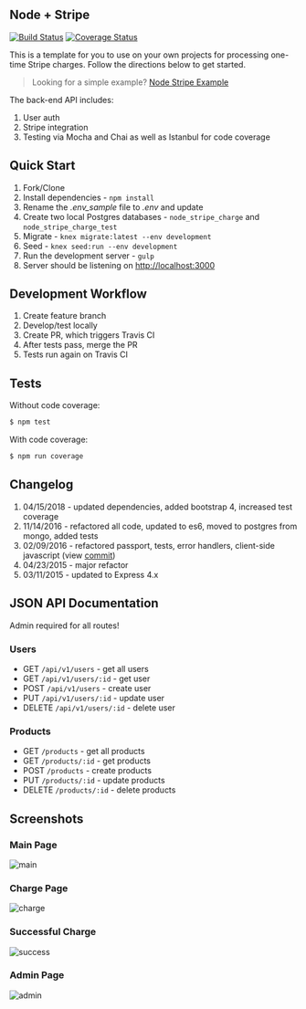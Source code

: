 ## Node + Stripe

[![Build Status](https://travis-ci.org/mjhea0/node-stripe-charge.svg?branch=master)](https://travis-ci.org/mjhea0/node-stripe-charge)
[![Coverage Status](https://coveralls.io/repos/github/mjhea0/node-stripe-charge/badge.svg?branch=master)](https://coveralls.io/github/mjhea0/node-stripe-charge?branch=master)

This is a template for you to use on your own projects for processing one-time Stripe charges. Follow the directions below to get started.

> Looking for a simple example? [Node Stripe Example](https://github.com/mjhea0/node-stripe-example)

The back-end API includes:

1. User auth
1. Stripe integration
1. Testing via Mocha and Chai as well as Istanbul for code coverage

## Quick Start

1. Fork/Clone
1. Install dependencies - `npm install`
1. Rename the *.env_sample* file to *.env* and update
1. Create two local Postgres databases - `node_stripe_charge` and `node_stripe_charge_test`
1. Migrate - `knex migrate:latest --env development`
1. Seed - `knex seed:run --env development`
1. Run the development server - `gulp`
1. Server should be listening on [http://localhost:3000](http://localhost:3000)

## Development Workflow

1. Create feature branch
1. Develop/test locally
1. Create PR, which triggers Travis CI
1. After tests pass, merge the PR
1. Tests run again on Travis CI

## Tests

Without code coverage:

```sh
$ npm test
```

With code coverage:

```sh
$ npm run coverage
```

## Changelog

1. 04/15/2018 - updated dependencies, added bootstrap 4, increased test coverage
1. 11/14/2016 - refactored all code, updated to es6, moved to postgres from mongo, added tests
1. 02/09/2016 - refactored passport, tests, error handlers, client-side javascript (view [commit](https://github.com/mjhea0/node-stripe-charge/commit/f32c6eb731dbf14b194ac07795671931100139b4))
1. 04/23/2015 - major refactor
1. 03/11/2015 - updated to Express 4.x

## JSON API Documentation

Admin required for all routes!

### Users

- GET `/api/v1/users` - get all users
- GET `/api/v1/users/:id` - get user
- POST `/api/v1/users` - create user
- PUT `/api/v1/users/:id` - update user
- DELETE `/api/v1/users/:id` - delete user

### Products

- GET `/products` - get all products
- GET `/products/:id` - get products
- POST `/products` - create products
- PUT `/products/:id` - update products
- DELETE `/products/:id` - delete products

## Screenshots

### Main Page

![main](https://raw.github.com/mjhea0/node-stripe-charge/master/images/main.png)

### Charge Page

![charge](https://raw.github.com/mjhea0/node-stripe-charge/master/images/charge.png)

### Successful Charge

![success](https://raw.github.com/mjhea0/node-stripe-charge/master/images/success.png)

### Admin Page

![admin](https://raw.github.com/mjhea0/node-stripe-charge/master/images/admin.png)
